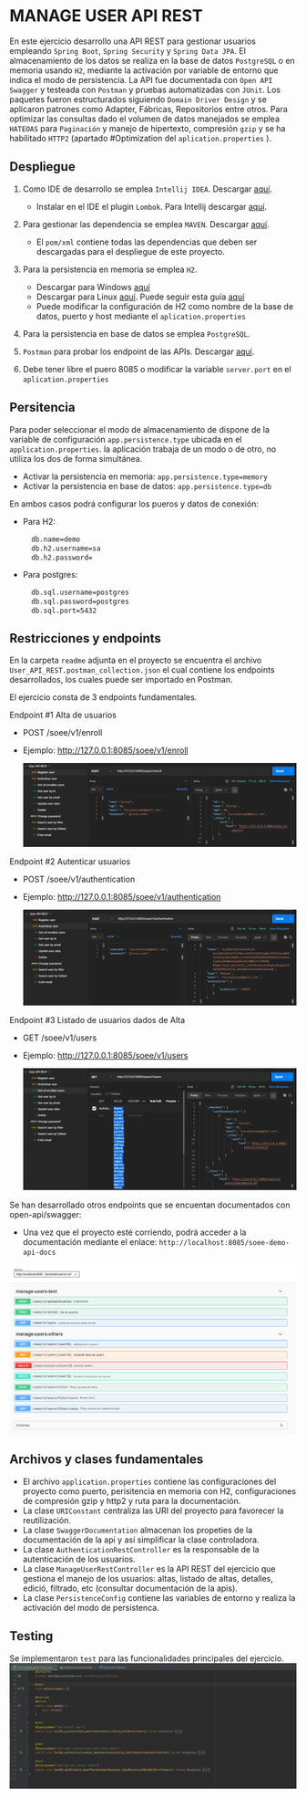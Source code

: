 # MANAGE USER API REST
En este ejercicio desarrollo una API REST para gestionar usuarios empleando `Spring Boot`, `Spring Security` y `Spring Data JPA`. El almacenamiento de los datos se realiza en la base de datos `PostgreSQL` o en memoria usando `H2`, mediante la activación por variable de entorno que indica el modo de persistencia. La API fue documentada con `Open API Swagger` y testeada con `Postman` y pruebas automatizadas con `JUnit`. Los paquetes fueron estructurados siguiendo `Domain Driver Design` y se aplicaron patrones como Adapter, Fábricas, Repositorios entre otros. Para optimizar las consultas dado el volumen de datos manejados se emplea `HATEOAS` para `Paginación` y manejo de hipertexto, compresión `gzip` y se ha habilitado `HTTP2` (apartado #Optimization del `aplication.properties` ).

## Despliegue
1. Como IDE de desarrollo se emplea `Intellij IDEA`. Descargar [aquí](https://www.jetbrains.com/es-es/idea/download/).
     - Instalar en el IDE el plugin `Lombok`. Para Intellij descargar [aquí](https://plugins.jetbrains.com/plugin/6317-lombok/). 
   
2. Para gestionar las dependencia se emplea `MAVEN`. Descargar [aquí](https://maven.apache.org/download.cgi/).

    - El `pom/xml` contiene todas las dependencias que deben ser descargadas para el despliegue de este proyecto.
      
3. Para la persistencia en memoria se emplea `H2`. 
    - Descargar para Windows [aquí](https://h2database.com/h2-setup-2019-03-13.exe)
    - Descargar para Linux [aquí](https://h2database.com/h2-2019-03-13.zip). Puede seguir esta guía [aquí](https://o7planning.org/11895/install-h2-database-and-use-h2-console)
    - Puede modificar la configuración de H2 como nombre de la base de datos, puerto y host mediante el `aplication.properties`

4. Para la persistencia en base de datos se emplea `PostgreSQL`. 

5. `Postman` para probar los endpoint de las APIs. Descargar [aquí](https://www.postman.com/downloads/).

6. Debe tener libre el puero 8085 o modificar la variable `server.port` en el `aplication.properties`
     
## Persitencia
Para poder seleccionar el modo de almacenamiento de dispone de la variable de configuración `app.persistence.type` ubicada en el `application.properties`.
la aplicación trabaja de un modo o de otro, no utiliza los dos de forma simultánea.

- Activar la persistencia en memoria: `app.persistence.type=memory`
- Activar la persistencia en base de datos: `app.persistence.type=db`

En ambos casos podrá configurar los pueros y datos de conexión:
- Para H2:

        db.name=demo
        db.h2.username=sa
        db.h2.password=

- Para postgres:
    
        db.sql.username=postgres
        db.sql.password=postgres
        db.sql.port=5432
            
## Restricciones y endpoints
En la carpeta `readme` adjunta en el proyecto se encuentra el archivo `User_API_REST.postman_collection.json` el cual contiene los endpoints desarrollados,
los cuales puede ser importado en Postman.

El ejercicio consta de 3 endpoints fundamentales. 

Endpoint #1 Alta de usuarios
 - POST /soee/v1/enroll
 - Ejemplo: http://127.0.0.1:8085/soee/v1/enroll
   
   ![printscrenn](readme/register_user.PNG)
  
Endpoint #2 Autenticar usuarios
 - POST /soee/v1/authentication
 - Ejemplo: http://127.0.0.1:8085/soee/v1/authentication
   
   ![printscrenn](readme/authenticate_user.PNG)
   
Endpoint #3 Listado de usuarios dados de Alta
 - GET /soee/v1/users
 - Ejemplo: http://127.0.0.1:8085/soee/v1/users
   
   ![printscrenn](readme/get_all_user.PNG)
   
Se han desarrollado otros endpoints que se encuentan documentados con open-api/swagger:
- Una vez que el proyecto esté corriendo, podrá acceder a la documentación mediante el enlace: `http://localhost:8085/soee-demo-api-docs`

![printscrenn](readme/documentation.PNG)


## Archivos y clases fundamentales
- El archivo `application.properties` contiene las configuraciones del proyecto como puerto, perisitencia en memoria con H2, configuraciones de compresión gzip y http2 y ruta para la documentación.
- La clase `URIConstant` centraliza las URI del proyecto para favorecer la reutilización.
- La clase `SwaggerDocumentation` almacenan los propeties de la documentación de la api y así simplificar la clase controladora.
- La clase `AuthenticationRestController` es la responsable de la autenticación de los usuarios.
- La clase `ManageUserRestController` es la API REST del ejercicio que gestiona el manejo de los usuarios: altas, listado de altas, detalles, edició, filtrado, etc (consultar documentación de la apis).
- La clase `PersistenceConfig` contiene las variables de entorno y realiza la activación del modo de persistenca.

## Testing
Se implementaron `test` para las funcionalidades principales del ejercicio.
![printscrenn](readme/test.PNG)

